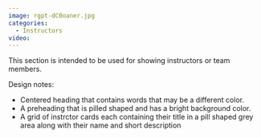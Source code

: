 ```yaml
---
image: rgpt-dC0oaner.jpg
categories:
  - Instructors
video:
---
```

This section is intended to be used for showing instructors or team members.

Design notes:
* Centered heading that contains words that may be a different color.
* A preheading that is pilled shaped and has a bright background color.
* A grid of instrctor cards each containing their title in a pill shaped grey area along with their name and short description